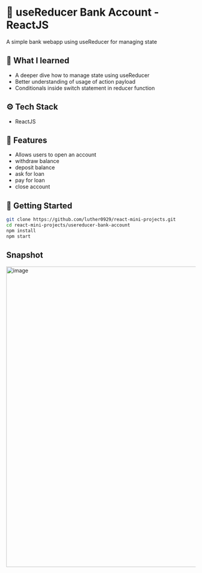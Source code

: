 # 💸 useReducer Bank Account - ReactJS

A simple bank webapp using useReducer for managing state

## 🧠 What I learned
- A deeper dive how to manage state using useReducer
- Better understanding of usage of action payload
- Conditionals inside switch statement in reducer function

## ⚙️ Tech Stack
- ReactJS

## 🧩 Features
- Allows users to open an account
- withdraw balance
- deposit balance
- ask for loan
- pay for loan
- close account
  
## 🚀 Getting Started
```bash
git clone https://github.com/luther0929/react-mini-projects.git
cd react-mini-projects/usereducer-bank-account
npm install
npm start
```

## Snapshot
<img width="637" height="799" alt="image" src="https://github.com/user-attachments/assets/915ea3fd-b975-46c4-b220-51ee4ddf1e5a" />
